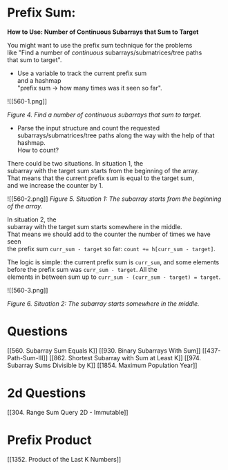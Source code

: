 # Prefix Sum: 

**How to Use: Number of Continuous Subarrays that Sum to Target**

You might want to use the prefix sum technique for the problems  
like "Find a number of _continuous_ subarrays/submatrices/tree paths  
that sum to target".

- Use a variable to track the current prefix sum  
    and a hashmap  
    "prefix sum -> how many times was it seen so far".

![[560-1.png]]

_Figure 4. Find a number of continuous subarrays that sum to target._


- Parse the input structure and count the requested  
    subarrays/submatrices/tree paths along the way with the help of that hashmap.  
    How to count?

There could be two situations. In situation 1, the  
subarray with the target sum starts from the beginning of the array.  
That means that the current prefix sum is equal to the target sum,  
and we increase the counter by 1.

![[560-2.png]]
_Figure 5. Situation 1: The subarray starts from the beginning of the array._


In situation 2, the  
subarray with the target sum starts somewhere in the middle.  
That means we should add to the counter the number of times we have seen  
the prefix sum `curr_sum - target` so far: `count += h[curr_sum - target]`.

The logic is simple: the current prefix sum is `curr_sum`, and some elements  
before the prefix sum was `curr_sum - target`. All the  
elements in between sum up to `curr_sum - (curr_sum - target) = target`.

![[560-3.png]]

_Figure 6. Situation 2: The subarray starts somewhere in the middle._


# Questions

[[560. Subarray Sum Equals K]]
[[930. Binary Subarrays With Sum]]
[[437-Path-Sum-III]]
[[862. Shortest Subarray with Sum at Least K]]
[[974. Subarray Sums Divisible by K]]
[[1854. Maximum Population Year]]


# 2d Questions

[[304. Range Sum Query 2D - Immutable]]



# Prefix Product

[[1352. Product of the Last K Numbers]]